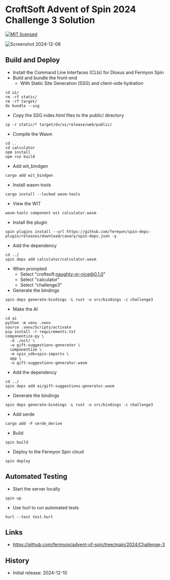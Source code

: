 # CroftSoft Advent of Spin 2024 Challenge 3 Solution

[![MIT licensed][mit-badge]][mit-url]

[mit-badge]: https://img.shields.io/badge/license-MIT-blue.svg
[mit-url]: https://github.com/david-wallace-croft/advent-of-spin/blob/main/LICENSE.txt

![Screenshot 2024-12-08](./media/screenshot-2024-12-08-a.jpg)

## Build and Deploy

- Install the Command Line Interfaces (CLIs) for Dioxus and Fermyon Spin
- Build and bundle the front-end
  - With Static Site Generation (SSG) and client-side hydration 
```
cd ui/
rm -rf static/
rm -rf target/
dx bundle --ssg
```
- Copy the SSG index.html files to the public/ directory
```
cp -r static/* target/dx/ui/release/web/public/
```
- Compile the Wasm
```
cd ..
cd calculator
npm install
npm run build
```
- Add wit_bindgen
```
cargo add wit_bindgen
```
- Install wasm-tools
```
cargo install --locked wasm-tools
```
- View the WIT
```
wasm-tools component wit calculator.wasm
```
- Install the plugin
```
spin plugins install --url https://github.com/fermyon/spin-deps-plugin/releases/download/canary/spin-deps.json -y  
```
- Add the dependency
```
cd ../
spin deps add calculator/calculator.wasm
```
- When prompted
  - Select "croftsoft:naughty-or-nice@0.1.0"
  - Select "calculator"
  - Select "challenge3"
- Generate the bindings
```
spin deps generate-bindings -L rust -o src/bindings -c challenge3
```
- Make the AI
```
cd ai
python -m venv .venv
source .venv/Scripts/activate
pip install -r requirements.txt
componentize-py \
  -d ./wit/ \
  -w gift-suggestions-generator \
  componentize \
  -m spin_sdk=spin-imports \
  app \
  -o gift-suggestions-generator.wasm
```
- Add the dependency
```
cd ../
spin deps add ai/gift-suggestions-generator.wasm
```
- Generate the bindings
```
spin deps generate-bindings -L rust -o src/bindings -c challenge3
```
- Add serde
```
cargo add -F serde_derive
```
- Build
```
spin build
```
- Deploy to the Fermyon Spin cloud
```
spin deploy
```

## Automated Testing

- Start the server locally
```
spin up
```
- Use hurl to run automated tests
```
hurl --test test.hurl
```

## Links

- https://github.com/fermyon/advent-of-spin/tree/main/2024/Challenge-3

## History

- Initial release: 2024-12-10
